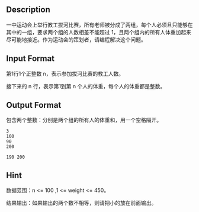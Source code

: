 ## Description

<p>一中运动会上举行教工拔河比赛，所有老师被分成了两组，每个人必须且只能够在其中的一组，要求两个组的人数相差不能超过 1，且两个组内的所有人体重加起来尽可能地接近。作为运动会的策划者，请编程解决这个问题。<br /></p>

## Input Format

<p>第1行1个正整数 n，表示参加拔河比赛的教工人数。</p><p>接下来的 n 行，表示第1到第 n 个人的体重，每个人的体重都是整数。</p>

## Output Format

<p>包含两个整数：分别是两个组的所有人的体重和，用一个空格隔开。<br /></p>

```input1
3
100
90
200
```
```output1
190 200
```
## Hint

<p>数据范围：n &lt;= 100 ,1 &lt;= weight &lt;= 450。</p><p>结果输出：如果输出的两个数不相等，则请把小的放在前面输出。</p>
